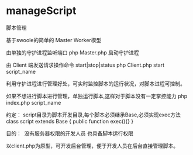 # manageScript
脚本管理

基于swoole的简单的 Master Worker模型

由单独的守护进程监听端口 
php Master.php 启动守护进程

由 Client 端发送请求操作命令 start|stop|status
php Client.php start script_name

利用守护进程进行管理好处，可实时监控脚本的运行状况，对脚本进程可控制。

如果不想进行脚本进行管理，单独运行脚本,这样对于脚本没有一定掌控能力
php index.php script_name

约定：
script目录为脚本开发目录,每个脚本必须继承Base,必须实现exec方法
class script extends Base
{
    public function exec(){}
}

目的：
  没有服务器权限的开发人员 也具备脚本运行权限

以client.php为原型，可开发后台管理，便于开发人员在后台直接管理脚本。
